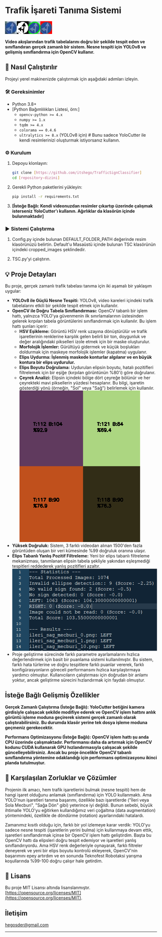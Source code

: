 # Trafik İşareti Tanıma Sistemi

![Proje Debug Resimlerinin Görüntüsü](debug_images.png)

**Video akışlarından trafik tabelalarını doğru bir şekilde tespit eden ve sınıflandıran gerçek zamanlı bir sistem. Nesne tespiti için YOLOv8 ve gelişmiş sınıflandırma için OpenCV kullanır.**

## 🚀 Nasıl Çalıştırılır

Projeyi yerel makinenizde çalıştırmak için aşağıdaki adımları izleyin.

### 🛠️ Gereksinimler

*   Python 3.8+
*   [Python Bağımlılıkları Listesi, örn:]
    *   `opencv-python >= 4.x`
    *   `numpy >= 1.x`
    *   `tqdm >= 4.x`
    *   `colorama == 0.4.6`
    *   `ultralytics >= 8.x` (YOLOv8 için) # Bunu sadece YoloCutter ile kendi resimlerinizi oluşturmak istiyorsanız kullanın.
### ⚙️ Kurulum

1.  Depoyu klonlayın:
    ```bash
    git clone [https://github.com/itshego/TrafficSignClassifier]
    cd [repository-dizini]
    ```
2.  Gerekli Python paketlerini yükleyin:
    ```bash
    pip install -r requirements.txt
    ```
3.  **[İsteğe Bağlı: Kendi videonuzdan resimler çıkartıp üzerinde çalışmak isterseniz YoloCutter'ı kullanın. Ağırlıklar da klasörün içinde bulunmaktadır]**

### ▶️ Sistemi Çalıştırma

1.  Config.py içinde bulunan DEFAULT_FOLDER_PATH değerinde resim klasörünüzü belirtin. 
Default'u Masaüstü içinde bulunan TSC klasörünün içindeki cropped_images şeklindedir.

2.  TSC.py'yi çalıştırın.

## 💡 Proje Detayları

Bu proje, gerçek zamanlı trafik tabelası tanıma için iki aşamalı bir yaklaşım uygular:

*   **YOLOv8 ile Güçlü Nesne Tespiti:** YOLOv8, video kareleri içindeki trafik tabelalarını etkili bir şekilde tespit etmek için kullanılır.
*   **OpenCV ile Doğru Tabela Sınıflandırması:**  OpenCV tabanlı bir işlem hattı, yalnızca YOLO'ya güvenmenin ilk sınırlamalarının üstesinden gelerek kırpılan tabela görüntülerini sınıflandırmak için kullanılır. Bu işlem hattı şunları içerir:
    *   **HSV Eşikleme:** Görüntü HSV renk uzayına dönüştürülür ve trafik işaretlerinin renklerine karşılık gelen belirli bir ton, doygunluk ve değer aralığındaki pikselleri izole etmek için bir maske oluşturulur.
    *   **Morfolojik İşlemler:** Gürültüyü gidermek ve küçük boşlukları doldurmak için maskeye morfolojik işlemler (kapatma) uygulanır.
    *   **Elips Uydurma: İşlenmiş maskede konturlar algılanır ve en büyük kontura bir elips uydurulur.**
    *   **Elips Boyutu Doğrulama:** Uydurulan elipsin boyutu, hatalı pozitifleri filtrelemek için bir eşiğe (kırpılan görüntünün %80'i) göre doğrulanır.
    *   **Çeyrek Analizi:** Elipsin içindeki bölge dört çeyreğe bölünür ve her çeyrekteki mavi piksellerin yüzdesi hesaplanır. Bu bilgi, işaretin gösterdiği yönü (örneğin, "Sol" veya "Sağ") belirlemek için kullanılır.
![Proje Result Görüntüsü2](quadrant_analysis.png)
*   **Yüksek Doğruluk:** Sistem, 3 farklı videodan alınan 1500'den fazla görüntüden oluşan bir veri kümesinde %99 doğruluk oranına ulaşır.
*   **Elips Tabanlı Yanlış Pozitif Filtreleme:** Yeni bir elips tabanlı filtreleme mekanizması, tanımlanan elipsin tabela şekliyle yakından eşleşmediği tespitleri reddederek yanlış pozitifleri azaltır.
![Proje Output Görüntüsü3](system_output.png)
* Proje geliştirme sürecinde farklı parametre ayarlamalarını hızlıca değerlendirmek için basit bir puanlama sistemi kullanılmıştır. Bu sistem, farklı hata türlerine ve doğru tespitlere farklı puanlar vererek, farklı konfigürasyonların göreceli performansını hızlıca karşılaştırmaya yardımcı olmuştur. Kullanıcıların çalıştırması için doğrudan bir anlamı yoktur, ancak geliştirme sürecini hızlandırmak için faydalı olmuştur.

## İsteğe Bağlı Gelişmiş Özellikler

**Gerçek Zamanlı Çalıştırma (İsteğe Bağlı): YoloCutter betiğini kamera girdisiyle çalışacak şekilde modifiye ederek ve OpenCV işlem hattını anlık görüntü işleme moduna geçirerek sistemi gerçek zamanlı olarak çalıştırabilirsiniz. Bu durumda klasör yerine tek dosya işleme moduna geçmeniz gerekecektir.**

**Performans Optimizasyonu (İsteğe Bağlı): OpenCV işlem hattı şu anda CPU üzerinde çalışmaktadır. Performansı daha da artırmak için OpenCV kodunu CUDA kullanarak GPU hızlandırmasıyla çalışacak şekilde güncelleyebilirsiniz. Ancak bu proje öncelikle OpenCV tabanlı sınıflandırma yöntemine odaklandığı için performans optimizasyonu ikinci planda tutulmuştur.**

## 🚧 Karşılaşılan Zorluklar ve Çözümler

Projenin ilk amacı, hem trafik işaretlerini bulmak (nesne tespiti) hem de hangi işaret olduğunu anlamak (sınıflandırma) için YOLO kullanmaktı. Ama YOLO'nun işaretleri tanıma başarımı, özellikle bazı işaretlerde ("İleri veya Sola Mecburi", "Sağa Dön" gibi) yeterince iyi değildi. Bunun sebebi, büyük ihtimalle YOLO'yu eğitirken kullandığımız veri çoğaltma (data augmentation) yöntemindeki, özellikle de döndürme (rotation) ayarlarındaki hatalardı.

Zamanımız kısıtlı olduğu için, farklı bir yol izlemeye karar verdik: YOLO'yu sadece nesne tespiti (işaretlerin yerini bulma) için kullanmaya devam ettik, işaretleri sınıflandırmak içinse bir OpenCV işlem hattı geliştirdim. Başta bu OpenCV hattı da elipsleri doğru tespit edemiyor ve işaretleri yanlış sınıflandırıyordu. Ama HSV renk değerleriyle oynayarak, farklı filtreler deneyerek ve yeni bir elips boyutu kontrolü ekleyerek, OpenCV'nin başarımını epey artırdım ve en sonunda Teknofest Robotaksi yarışma koşullarında %99-100 doğru çalışır hale getirdim.

## 📜 Lisans

Bu proje MIT Lisansı altında lisanslanmıştır.
[https://opensource.org/licenses/MIT](https://opensource.org/licenses/MIT).

## İletişim

hegosder@gmail.com

---
